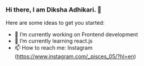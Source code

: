 ### Hi there, I am Diksha Adhikari. 👋

Here are some ideas to get you started:

- 🔭 I’m currently working on Frontend development
- 🌱 I’m currently learning react.js
- 📫 How to reach me: Instagram (https://www.instagram.com/_pisces_05/?hl=en)


